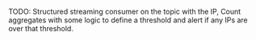 TODO: Structured streaming consumer on the topic with the IP, Count
aggregates with some logic to define a threshold and alert if any IPs
are over that threshold.